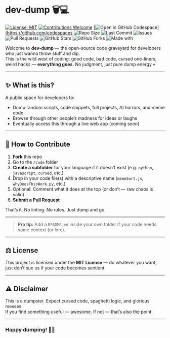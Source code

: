 # dev-dump 🗑️💻

[![License: MIT](https://img.shields.io/badge/License-MIT-yellow.svg)](LICENSE)
[![Contributions Welcome](https://img.shields.io/badge/contributions-welcome-brightgreen.svg)](./CONTRIBUTING.md)
[![Open in GitHub Codespace](https://img.shields.io/badge/Codespace-Ready-blue?logo=github)](https://github.com/codespaces
![Repo Size](https://img.shields.io/github/repo-size/DWIP-BISWAS/dev-dump)
![Last Commit](https://img.shields.io/github/last-commit/DWIP-BISWAS/dev-dump)
![Issues](https://img.shields.io/github/issues/DWIP-BISWAS/dev-dump)
![Pull Requests](https://img.shields.io/github/issues-pr/DWIP-BISWAS/dev-dump)
![GitHub Stars](https://img.shields.io/github/stars/DWIP-BISWAS/dev-dump?style=social)
![GitHub Forks](https://img.shields.io/github/forks/DWIP-BISWAS/dev-dump?style=social)
![Made with](https://img.shields.io/badge/Made%20with-chaos-ff69b4)


Welcome to **dev-dump** — the open-source code graveyard for developers who just wanna throw stuff and dip.  
This is the wild west of coding: good code, bad code, cursed one-liners, weird hacks — **everything goes**. No judgment, just pure dump energy 💀

---

## ✨ What is this?

A public space for developers to:
- Dump random scripts, code snippets, full projects, AI horrors, and meme code
- Browse through other people’s madness for ideas or laughs
- Eventually access this through a live web app (coming soon)

---

## 🚀 How to Contribute

1. **Fork** this repo
2. Go to the `/code` folder
3. **Create a subfolder** for your language if it doesn’t exist (e.g. `python`, `javascript`, `cursed`, etc.)
4. Drop in your code file(s) with a descriptive name (`memeSort.js`, `whyDoesThisWork.py`, etc.)
5. Optional: Comment what it does at the top (or don’t — raw chaos is valid)
6. **Submit a Pull Request**

That’s it. No linting. No rules. Just dump and go.

---

> **Pro tip:** Add a `README.md` inside your own folder if your code needs some context (or lore).

---

## ⚖️ License

This project is licensed under the **MIT License** — do whatever you want, just don’t sue us if your code becomes sentient.

---

## ⚠️ Disclaimer

This is a dumpster. Expect cursed code, spaghetti logic, and glorious messes.  
If you find something useful — awesome. If not — that’s also the point.

---

### Happy dumping! 💾💀
